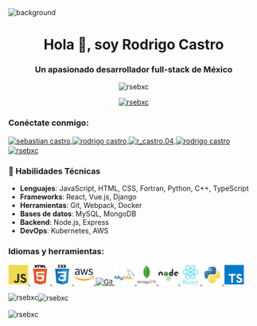 <!-- Imagen de fondo para el título -->
<img src="https://images.unsplash.com/photo-1530639830171-fdba7c9af702" alt="background" style="width:100%; height:200px; object-fit:cover;">


<h1 align="center">Hola 👋, soy Rodrigo Castro</h1>
<h3 align="center">Un apasionado desarrollador full-stack de México</h3>

<p align="center">
  <img src="https://komarev.com/ghpvc/?username=rsebxc&label=Profile%20views&color=0e75b6&style=flat" alt="rsebxc" />
</p>

<p align="center">
  <a href="https://github.com/ryo-ma/github-profile-trophy"><img src="https://github-profile-trophy.vercel.app/?username=rsebxc&theme=darkhub" alt="rsebxc" /></a>
</p>

<h3 align="left">Conéctate conmigo:</h3>
<p align="left">
  <a href="https://linkedin.com/in/sebastian castro" target="blank">
    <img align="center" src="https://raw.githubusercontent.com/rahuldkjain/github-profile-readme-generator/master/src/images/icons/Social/linked-in-alt.svg" alt="sebastian castro" height="30" width="40" />
  </a>
  <a href="https://fb.com/rodrigo castro" target="blank">
    <img align="center" src="https://raw.githubusercontent.com/rahuldkjain/github-profile-readme-generator/master/src/images/icons/Social/facebook.svg" alt="rodrigo castro" height="30" width="40" />
  </a>
  <a href="https://instagram.com/r_castro.04" target="blank">
    <img align="center" src="https://raw.githubusercontent.com/rahuldkjain/github-profile-readme-generator/master/src/images/icons/Social/instagram.svg" alt="r_castro.04" height="30" width="40" />
  </a>
  <a href="https://www.youtube.com/c/rodrigo castro" target="blank">
    <img align="center" src="https://raw.githubusercontent.com/rahuldkjain/github-profile-readme-generator/master/src/images/icons/Social/youtube.svg" alt="rodrigo castro" height="30" width="40" />
  </a>
  <a href="https://discord.gg/rsebxc" target="blank">
    <img align="center" src="https://raw.githubusercontent.com/rahuldkjain/github-profile-readme-generator/master/src/images/icons/Social/discord.svg" alt="rsebxc" height="30" width="40" />
  </a>
</p>

<h3 align="left">🚀 Habilidades Técnicas</h3>

- **Lenguajes**: JavaScript, HTML, CSS, Fortran, Python, C++, TypeScript
- **Frameworks**: React, Vue.js, Django
- **Herramientas**: Git, Webpack, Docker
- **Bases de datos**: MySQL, MongoDB
- **Backend**: Node.js, Express
- **DevOps**: Kubernetes, AWS

<h3 align="left">Idiomas y herramientas:</h3>
<p align="left">
    <a href="https://developer.mozilla.org/es-ES/docs/Web/JavaScript" target="_blank" rel="noreferrer"> 
        <img src="https://raw.githubusercontent.com/devicons/devicon/master/icons/javascript/javascript-original.svg" alt="JavaScript" width="40" height="40"/> 
    </a>
    <a href="https://www.w3.org/html/" target="_blank" rel="noreferrer"> 
        <img src="https://raw.githubusercontent.com/devicons/devicon/master/icons/html5/html5-original-wordmark.svg" alt="HTML5" width="40" height="40"/> 
    </a>
    <a href="https://www.w3schools.com/css/" target="_blank" rel="noreferrer">
        <img src="https://raw.githubusercontent.com/devicons/devicon/master/icons/css3/css3-original-wordmark.svg" alt="CSS3" width="40" height="40"/>
    </a>
    <a href="https://aws.amazon.com" target="_blank" rel="noreferrer"> 
        <img src="https://raw.githubusercontent.com/devicons/devicon/master/icons/amazonwebservices/amazonwebservices-original-wordmark.svg" alt="AWS" width="40" height="40"/> 
    </a>
    <a href="https://git-scm.com/" target="_blank" rel="noreferrer"> 
        <img src="https://www.vectorlogo.zone/logos/git-scm/git-scm-icon.svg" alt="Git" width="40" height="40"/> 
    </a>
    <a href="https://www.mysql.com/" target="_blank" rel="noreferrer"> 
        <img src="https://raw.githubusercontent.com/devicons/devicon/master/icons/mysql/mysql-original-wordmark.svg" alt="MySQL" width="40" height="40"/> 
    </a>
    <a href="https://www.mongodb.com/" target="_blank" rel="noreferrer"> 
        <img src="https://raw.githubusercontent.com/devicons/devicon/master/icons/mongodb/mongodb-original-wordmark.svg" alt="MongoDB" width="40" height="40"/> 
    </a>
    <a href="https://nodejs.org" target="_blank" rel="noreferrer"> 
        <img src="https://raw.githubusercontent.com/devicons/devicon/master/icons/nodejs/nodejs-original-wordmark.svg" alt="Node.js" width="40" height="40"/> 
    </a>
    <a href="https://reactjs.org/" target="_blank" rel="noreferrer"> 
        <img src="https://raw.githubusercontent.com/devicons/devicon/master/icons/react/react-original-wordmark.svg" alt="React" width="40" height="40"/> 
    </a>
    <a href="https://www.python.org" target="_blank" rel="noreferrer"> 
        <img src="https://raw.githubusercontent.com/devicons/devicon/master/icons/python/python-original.svg" alt="Python" width="40" height="40"/> 
    </a>
    <a href="https://www.typescriptlang.org/" target="_blank" rel="noreferrer"> 
        <img src="https://raw.githubusercontent.com/devicons/devicon/master/icons/typescript/typescript-original.svg" alt="TypeScript" width="40" height="40"/> 
    </a>
</p>

<p>
  <img align="left" src="https://github-readme-stats.vercel.app/api/top-langs?username=rsebxc&show_icons=true&locale=es&layout=compact" alt="rsebxc" />
</p>

<p>
  <img align="center" src="https://github-readme-stats.vercel.app/api?username=rsebxc&show_icons=true&locale=es" alt="rsebxc" />
</p>

<p>
  <img align="center" src="https://github-readme-streak-stats.herokuapp.com/?user=rsebxc&" alt="rsebxc" />
</p>
